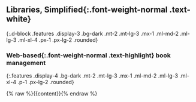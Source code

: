 ## Libraries, __Simplified__{:.font-weight-normal .text-white}
{:.d-block .features .display-3 .bg-dark .mt-2 .mt-lg-3 .mx-1 .ml-md-2 .ml-lg-3 .ml-xl-4 .px-1 .px-lg-2 .rounded}

### __Web-based__{:.font-weight-normal .text-highlight} book management
{:.features .display-4 .bg-dark .mt-2 .mt-lg-3 .mx-1 .ml-md-2 .ml-lg-3 .ml-xl-4 .p-1 .px-lg-2 .rounded}

{% raw %}{{content}}{% endraw %}